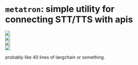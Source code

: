 # `metatron`: simple utility for connecting STT/TTS with apis

![](https://img.shields.io/badge/tag-wip-lightgrey)  
![](https://img.shields.io/badge/tag-opensource-84f8cf)  
![](https://img.shields.io/badge/tag-accessibility-lightgrey)  
![](https://img.shields.io/badge/tag-tooling-lightgrey)


probably like 40 lines of langchain or something.
